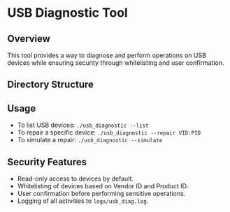 # USB Diagnostic Tool

## Overview
This tool provides a way to diagnose and perform operations on USB devices while ensuring security through whitelisting and user confirmation.

## Directory Structure

## Usage
- To list USB devices: `./usb_diagnostic --list`
- To repair a specific device: `./usb_diagnostic --repair VID:PID`
- To simulate a repair: `./usb_diagnostic --simulate`

## Security Features
- Read-only access to devices by default.
- Whitelisting of devices based on Vendor ID and Product ID.
- User confirmation before performing sensitive operations.
- Logging of all activities to `logs/usb_diag.log`.